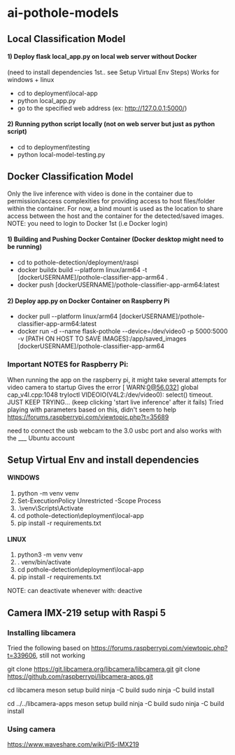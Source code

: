 # ai-pothole-models
## Local Classification Model
#### 1) Deploy flask local_app.py on local web server without Docker 
(need to install dependencies 1st.. see Setup Virtual Env Steps)
Works for windows + linux
- cd to deployment\local-app
- python local_app.py
- go to the specified web address (ex: http://127.0.0.1:5000/)

#### 2) Running python script locally (not on web server but just as python script)
- cd to deployment\testing
- python local-model-testing.py

## Docker Classification Model
Only the live inference with video is done in the container due to permission/access complexities for providing access to host files/folder within the container. For now, a bind mount is used as the location to share access between the host and the container for the detected/saved images. NOTE: you need to login to Docker 1st (i.e Docker login)
#### 1) Building and Pushing Docker Container (Docker desktop might need to be running)
- cd to pothole-detection/deployment/raspi
- docker buildx build --platform linux/arm64 -t [dockerUSERNAME]/pothole-classifier-app-arm64 .
- docker push [dockerUSERNAME]/pothole-classifier-app-arm64:latest

#### 2) Deploy app.py on Docker Container on Raspberry Pi 
- docker pull --platform linux/arm64 [dockerUSERNAME]/pothole-classifier-app-arm64:latest
- docker run -d --name flask-pothole --device=/dev/video0 -p 5000:5000 -v [PATH ON HOST TO SAVE IMAGES]:/app/saved_images [dockerUSERNAME]/pothole-classifier-app-arm64

### Important NOTES for Raspberry Pi: 
When running the app on the raspberry pi, it might take several attempts for video camera to startup
Gives the error [ WARN:0@56.032] global cap_v4l.cpp:1048 tryIoctl VIDEOIO(V4L2:/dev/video0): select() timeout.
JUST KEEP TRYING... (keep clicking 'start live inference' after it fails)
Tried playing with parameters based on this, didn't seem to help
https://forums.raspberrypi.com/viewtopic.php?t=35689

need to connect the usb webcam to the 3.0 usbc port and also works with the ___ Ubuntu account

## Setup Virtual Env and install dependencies
#### WINDOWS
1) python -m venv venv
2) Set-ExecutionPolicy Unrestricted -Scope Process
3) .\venv\Scripts\Activate
4) cd pothole-detection\deployment\local-app
5) pip install -r requirements.txt

#### LINUX
1) python3 -m venv venv
2) . venv/bin/activate
3) cd pothole-detection\deployment\local-app
4) pip install -r requirements.txt

NOTE: can deactivate whenever with: deactive

## Camera IMX-219 setup with Raspi 5
### Installing libcamera
Tried the following based on https://forums.raspberrypi.com/viewtopic.php?t=339606, still not working

git clone https://git.libcamera.org/libcamera/libcamera.git
git clone https://github.com/raspberrypi/libcamera-apps.git

cd libcamera
meson setup build
ninja -C build
sudo ninja -C build install

cd ../../libcamera-apps
meson setup build
ninja -C build
sudo ninja -C build install

### Using camera
https://www.waveshare.com/wiki/Pi5-IMX219

